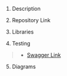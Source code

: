 1. Description

2. Repository Link

3. Libraries

4. Testing

>- [Swagger Link](https://checkpoint.ci.thomsonreuters.com/app/api/swagger-ui.html)

5. Diagrams


